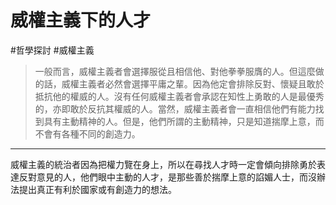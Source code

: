 # 威權主義下的人才
#哲學探討 #威權主義
> 一般而言，威權主義者會選擇服從且相信他、對他拳拳服膺的人。但這麼做的話，威權主義者必然會選擇平庸之輩。因為他定會排除反對、懷疑且敢於抵抗他的權威的人。沒有任何威權主義者會承認在知性上勇敢的人是最優秀的，亦即敢於反抗其權威的人。當然，威權主義者會一直相信他們有能力找到具有主動精神的人。但是，他們所謂的主動精神，只是知道揣摩上意，而不會有各種不同的創造力。

---

威權主義的統治者因為把權力覽在身上，所以在尋找人才時一定會傾向排除勇於表達反對意見的人，他們眼中主動的人才，是那些善於揣摩上意的諂媚人士，而沒辦法提出真正有利於國家或有創造力的想法。
